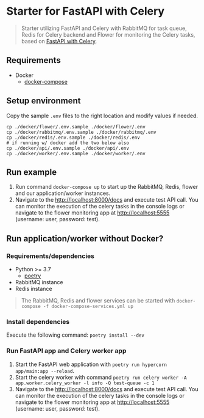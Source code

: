 # Starter for FastAPI with Celery

> Starter utilizing FastAPI and Celery with RabbitMQ for task queue, Redis for Celery backend and Flower for monitoring
the Celery tasks, based on [FastAPI with Celery](https://github.com/GregaVrbancic/fastapi-celery).

## Requirements

- Docker
  - [docker-compose](https://docs.docker.com/compose/install/)

## Setup environment

Copy the sample `.env` files to the right location and modify values if needed.

```shell script
cp ./docker/flower/.env.sample ./docker/flower/.env
cp ./docker/rabbitmq/.env.sample ./docker/rabbitmq/.env
cp ./docker/redis/.env.sample ./docker/redis/.env
# if running w/ docker add the two below also
cp ./docker/api/.env.sample ./docker/api/.env
cp ./docker/worker/.env.sample ./docker/worker/.env
```

## Run example

1. Run command ```docker-compose up``` to start up the RabbitMQ, Redis, flower and our application/worker instances.
2. Navigate to the [http://localhost:8000/docs](http://localhost:8000/docs) and execute test API call. You can monitor
the execution of the celery tasks in the console logs or navigate to the flower monitoring app at
 [http://localhost:5555](http://localhost:5555) (username: user, password: test).

## Run application/worker without Docker?

### Requirements/dependencies

- Python >= 3.7
  - [poetry](https://python-poetry.org/docs/#installation)
- RabbitMQ instance
- Redis instance

> The RabbitMQ, Redis and flower services can be started with ```docker-compose -f docker-compose-services.yml up```

### Install dependencies

Execute the following command: ```poetry install --dev```

### Run FastAPI app and Celery worker app

1. Start the FastAPI web application with ```poetry run hypercorn app/main:app --reload```.
2. Start the celery worker with command 
```poetry run celery worker -A app.worker.celery_worker -l info -Q test-queue -c 1```
3. Navigate to the [http://localhost:8000/docs](http://localhost:8000/docs) and execute test API call. You can monitor
the execution of the celery tasks in the console logs or navigate to the flower monitoring app at
[http://localhost:5555](http://localhost:5555) (username: user, password: test).
